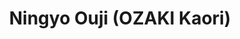 --- 
title: "Ningyo Ouji (OZAKI Kaori)"
publishdate: "2019-7-15T16:48:46+02:00"
src: "https://365manga.net/manga/ningyo-ouji-ozaki-kaori"
image: "https://file-thumb.mpcdn.net/43301/2/180.jpg"
description: "The title story, “The Mermaid Prince,” told in three chapters, is a coming-of-age story set in Okinawa. The boy, Mugi, has a fascination with mermaids. He moved in from Tokyo when his sister got married to a local man, and doesn’t quite fit in. On the day he met the girl, Madori, she was just coming to terms with her new family situation. His thoughtful gesture made her view him…"
---